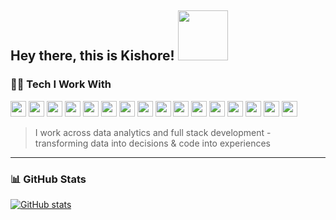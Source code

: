 ## Hey there, this is Kishore! <img src="https://media.tenor.com/8B7z14WiY00AAAAj/panda-hi.gif?raw=true" height="80" width="80" /> 

### 🧑‍💻 Tech I Work With 

<p align="left">
<img src="https://cdn.jsdelivr.net/gh/kish-gk/kish-gk/assets/powerbi-alt.svg" height="25" />
<img src="https://cdn.jsdelivr.net/gh/kish-gk/kish-gk/assets/tableau.svg" height="25" />
<img src="https://cdn.jsdelivr.net/gh/kish-gk/kish-gk/assets/powerapp.svg" height="25" />
<img src="https://cdn.jsdelivr.net/gh/kish-gk/kish-gk/assets/powerautomate.svg" height="25" />
<img src="https://cdn.jsdelivr.net/gh/kish-gk/kish-gk/assets/git.svg" height="25" />
<img src="https://cdn.jsdelivr.net/gh/kish-gk/kish-gk/assets/vscode.svg" height="25" />
<img src="https://cdn.jsdelivr.net/gh/kish-gk/kish-gk/assets/sql.svg" height="25" />
<img src="https://cdn.jsdelivr.net/gh/kish-gk/kish-gk/assets/figma.svg" height="25" />
<img src="https://cdn.jsdelivr.net/gh/kish-gk/kish-gk/assets/looker.svg" height="25" />
<img src="https://cdn.jsdelivr.net/gh/kish-gk/kish-gk/assets/azure.svg" height="25" />
<img src="https://cdn.jsdelivr.net/gh/kish-gk/kish-gk/assets/terminal.svg" height="25" />
<img src="https://cdn.jsdelivr.net/gh/kish-gk/kish-gk/assets/windows.svg" height="25" />
<img src="https://cdn.jsdelivr.net/gh/kish-gk/kish-gk/assets/python.svg" height="25" />
<img src="https://cdn.jsdelivr.net/gh/kish-gk/kish-gk/assets/javascript.svg" height="25" />
<img src="https://cdn.jsdelivr.net/gh/kish-gk/kish-gk/assets/react.svg" height="25" />
<img src="https://cdn.jsdelivr.net/gh/kish-gk/kish-gk/assets/postman.svg" height="25" />
</p>

> I work across data analytics and full stack development - transforming data into decisions & code into experiences

--- 
### 📊 GitHub Stats
[![GitHub stats](https://github-readme-stats.vercel.app/api?username=kish-gk&theme=nord&show_icons=true&hide=issues&rank_icon=github&border_color=3B4252&hide_title=true)](https://github.com/anuraghazra/github-readme-stats)
